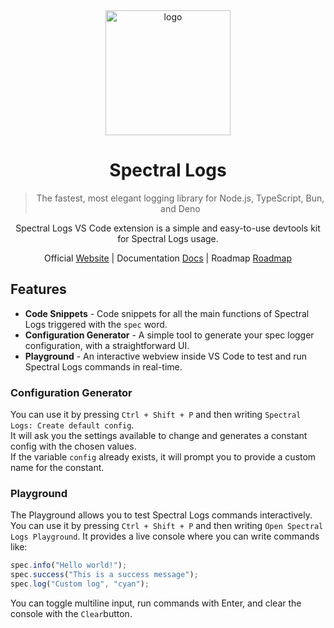 <div align="center">

<img width="200" height="200" alt="logo" src="https://github.com/user-attachments/assets/61d5bbae-26c8-45fc-83b3-84ab2181aa77" />

# Spectral Logs

> The fastest, most elegant logging library for Node.js, TypeScript, Bun, and Deno

Spectral Logs VS Code extension is a simple and easy-to-use devtools kit for Spectral Logs usage.

Official [Website](https://ztamdev.github.io/SpectralLogs) | 
Documentation [Docs](https://ztamdev.github.io/SpectralLogs/getting-started.html) | 
Roadmap [Roadmap](https://ztamdev.github.io/SpectralLogs/roadmap.html)

</div>

## Features

- **Code Snippets** - Code snippets for all the main functions of Spectral Logs triggered with the `spec` word.
- **Configuration Generator** - A simple tool to generate your spec logger configuration, with a straightforward UI.
- **Playground** - An interactive webview inside VS Code to test and run Spectral Logs commands in real-time.

### Configuration Generator

You can use it by pressing `Ctrl + Shift + P` and then writing `Spectral Logs: Create default config`.  
It will ask you the settings available to change and generates a constant config with the chosen values.  
If the variable `config` already exists, it will prompt you to provide a custom name for the constant.

### Playground

The Playground allows you to test Spectral Logs commands interactively.  
You can use it by pressing `Ctrl + Shift + P` and then writing `Open Spectral Logs Playground`.
It provides a live console where you can write commands like:

```javascript
spec.info("Hello world!");
spec.success("This is a success message");
spec.log("Custom log", "cyan");
```

You can toggle multiline input, run commands with Enter, and clear the console with the `Clear`button.
